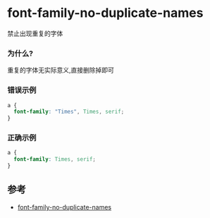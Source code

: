 # font-family-no-duplicate-names

禁止出现重复的字体

### 为什么?

重复的字体无实际意义,直接删除掉即可

### 错误示例

```css
a {
  font-family: "Times", Times, serif;
}
```

### 正确示例

```css
a {
  font-family: Times, serif;
}
```

## 参考

- [font-family-no-duplicate-names](https://stylelint.io/user-guide/rules/list/font-family-no-duplicate-names)
